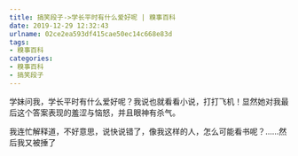 ```yaml
---
title: 搞笑段子->学长平时有什么爱好呢 | 糗事百科
date: 2019-12-29 12:32:43
urlname: 02ce2ea593df415cae50ec14c668e83d
tags: 
- 糗事百科
categories:
- 糗事百科
- 搞笑段子
---
```

学妹问我，学长平时有什么爱好呢？我说也就看看小说，打打飞机！显然她对我最后这个答案表现的羞涩与恼怒，并且眼神有杀气。

我连忙解释道，不好意思，说快说错了，像我这样的人，怎么可能看书呢？……然后我又被捶了


